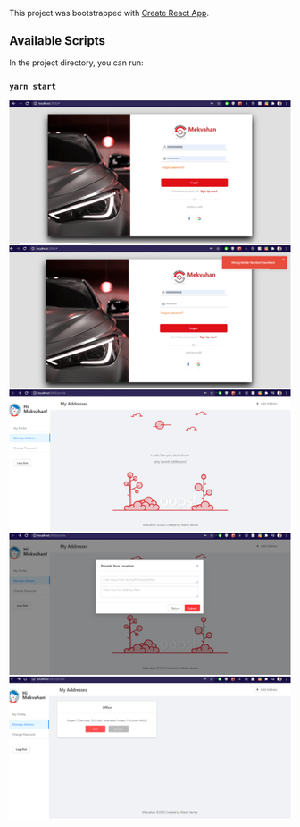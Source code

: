 This project was bootstrapped with [Create React App](https://github.com/facebook/create-react-app).

## Available Scripts

In the project directory, you can run:

### `yarn start`

<img src="src/images/Login-Page-ScreenShot.PNG">
<img src="src/images/Toaster-Screenshot.PNG">
<img src="src/images/Profile-Page-Scrrenshot.PNG">
<img src="src/images/Address-popup-Screenshot.PNG">
<img src="src/images/Address-Added-Screenshot.PNG">
